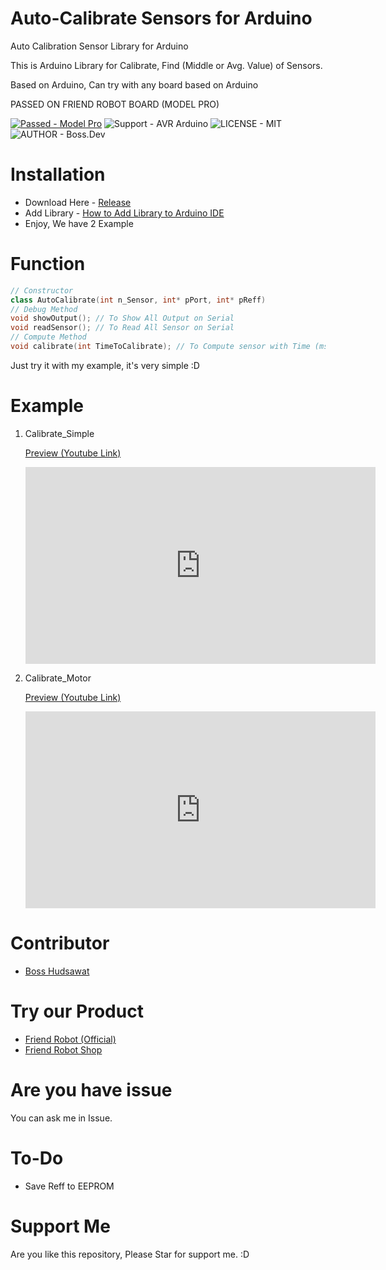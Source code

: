 # Auto-Calibrate Sensors for Arduino
Auto Calibration Sensor Library for Arduino

This is Arduino Library for Calibrate, Find (Middle or Avg. Value) of Sensors.

Based on Arduino, Can try with any board based on Arduino

PASSED ON FRIEND ROBOT BOARD (MODEL PRO)

[![Passed - Model Pro](https://img.shields.io/badge/Passed-Model_Pro-2ea44f)](http://www.friendrobotshop.com/product/65/board-model-pro)
![Support - AVR Arduino](https://img.shields.io/badge/Support-AVR_Arduino-2ea44f)
![LICENSE - MIT](https://img.shields.io/badge/LICENSE-MIT-2ea44f)
![AUTHOR - Boss.Dev](https://img.shields.io/badge/AUTHOR-Boss.Dev-2ea44f)
# Installation

- Download Here - <a href="https://github.com/BossBoxing/autocalibration_sensor/releases">Release</a>
- Add Library - <a href="https://support.arduino.cc/hc/en-us/articles/5145457742236-Add-libraries-to-Arduino-IDE">How to Add Library to Arduino IDE</a>
- Enjoy, We have 2 Example

# Function

```cpp
// Constructor
class AutoCalibrate(int n_Sensor, int* pPort, int* pReff)
// Debug Method
void showOutput(); // To Show All Output on Serial
void readSensor(); // To Read All Sensor on Serial
// Compute Method
void calibrate(int TimeToCalibrate); // To Compute sensor with Time (ms.)
```

Just try it with my example, it's very simple :D

# Example

1. Calibrate_Simple
   
   <a href="https://www.youtube.com/watch?v=DL4A0QbEVhE">Preview (Youtube Link)</a> 
   <iframe width="560" height="315" src="https://www.youtube.com/embed/DL4A0QbEVhE" title="YouTube video player" frameborder="0" allow="accelerometer; autoplay; clipboard-write; encrypted-media; gyroscope; picture-in-picture; web-share" allowfullscreen></iframe>

2. Calibrate_Motor

    <a href="https://www.youtube.com/watch?v=yv9DqHfQLeA">Preview (Youtube Link)</a> 
    <iframe width="560" height="315" src="https://www.youtube.com/embed/yv9DqHfQLeA" title="YouTube video player" frameborder="0" allow="accelerometer; autoplay; clipboard-write; encrypted-media; gyroscope; picture-in-picture; web-share" allowfullscreen></iframe>

# Contributor

- <a href="">Boss Hudsawat</a>

# Try our Product

- <a href="https://www.friendrobot.co/">Friend Robot (Official)</a>
- <a href="http://www.friendrobotshop.com/">Friend Robot Shop</a>

# Are you have issue

You can ask me in Issue.
# To-Do

- Save Reff to EEPROM
# Support Me
Are you like this repository, Please Star for support me. :D